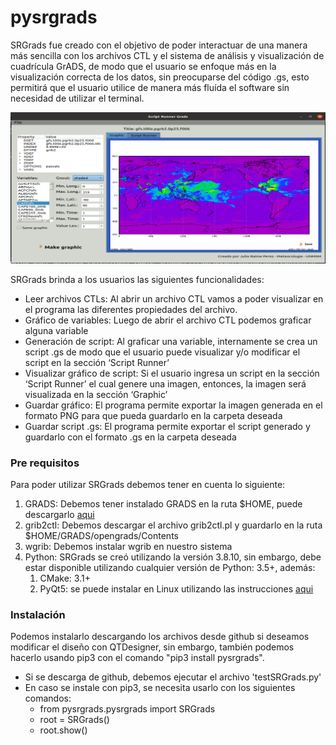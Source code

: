 # pysrgrads

SRGrads fue creado con el objetivo de poder interactuar de una manera más sencilla con los archivos CTL y el sistema de análisis y visualización de cuadrícula GrADS, de modo que el usuario se enfoque más en la visualización correcta de los datos, sin preocuparse del código .gs, esto permitirá que el usuario utilice de manera más fluída el software sin necesidad de utilizar el terminal.

![image](testSRGrads.png)

SRGrads brinda a los usuarios las siguientes funcionalidades:
<ul>
  <li>Leer archivos CTLs: Al abrir un archivo CTL vamos a poder visualizar en el programa las diferentes propiedades del archivo.</li> 
  <li>Gráfico de variables: Luego de abrir el archivo CTL podemos graficar alguna variable</li>
  <li>Generación de script: Al graficar una variable, internamente se crea un script .gs de modo que el usuario puede visualizar y/o modificar el script en la sección ‘Script Runner’</li>
  <li>Visualizar gráfico de script: Si el usuario ingresa un script en la sección ‘Script Runner’ el cual genere una imagen, entonces, la imagen será visualizada en la sección ‘Graphic’</li>
  <li>Guardar gráfico: El programa permite exportar la imagen generada en el formato PNG para que pueda guardarlo en la carpeta deseada</li>
  <li>Guardar script .gs: El programa permite exportar el script generado y guardarlo con el formato .gs en la carpeta deseada</li>
</ul>

### Pre requisitos
Para poder utilizar SRGrads debemos tener en cuenta lo siguiente:
<ol>
  <li>GRADS: Debemos tener instalado GRADS en la ruta $HOME, puede descargarlo <a href="http://cola.gmu.edu/grads/downloads.php">aqui</a></li>
  <li>grib2ctl: Debemos descargar el archivo grib2ctl.pl y guardarlo en la ruta $HOME/GRADS/opengrads/Contents</li>
  <li>wgrib: Debemos instalar wgrib en nuestro sistema</li>
  <li>
    Python: SRGrads se creó utilizando la versión 3.8.10, sin embargo, debe estar disponible utilizando cualquier versión de Python: 3.5+, además:
    <ol>
      <li>CMake: 3.1+</li>
      <li>PyQt5: se puede instalar en Linux utilizando las instrucciones <a href="https://gist.github.com/ujjwal96/1dcd57542bdaf3c9d1b0dd526ccd44ff">aqui</a> </li>
    </ol>
  </li>
</ol>

### Instalación
Podemos instalarlo descargando los archivos desde github si deseamos modificar el diseño con QTDesigner, sin embargo, también podemos hacerlo usando pip3 con el comando "pip3 install pysrgrads".

* Si se descarga de github, debemos ejecutar el archivo 'testSRGrads.py'
* En caso se instale con pip3, se necesita usarlo con los siguientes comandos:
  * from pysrgrads.pysrgrads import SRGrads
  * root = SRGrads()
  * root.show()
